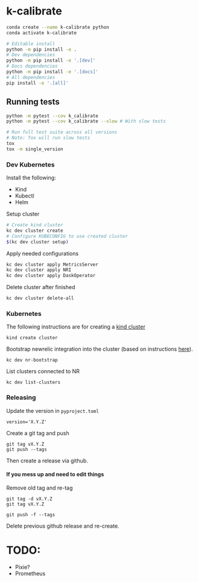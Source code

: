 # k-calibrate

```bash
conda create --name k-calibrate python
conda activate k-calibrate
```

```bash
# Editable install
python -m pip install -e .
# Dev dependencies
python -m pip install -e '.[dev]'
# Docs dependencies
python -m pip install -e '.[docs]'
# All dependencies
pip install -e '.[all]'
```

## Running tests

```bash 
python -m pytest --cov k_calibrate
python -m pytest --cov k_calibrate --slow # With slow tests

# Run full test suite across all versions
# Note: Tox will run slow tests
tox
tox -m single_version
```

### Dev Kubernetes

Install the following:
- Kind
- Kubectl
- Helm

Setup cluster

```bash
# Create kind cluster
kc dev cluster create
# Configure KUBECONFIG to use created cluster
$(kc dev cluster setup)
```

Apply needed configurations

```bash
kc dev cluster apply MetricsServer
kc dev cluster apply NRI
kc dev cluster apply DaskOperator
```

Delete cluster after finished
```bash
kc dev cluster delete-all
```

### Kubernetes

The following instructions are for creating a [kind cluster](https://kind.sigs.k8s.io/)

```
kind create cluster
```

Bootstrap newrelic integration into the cluster (based on instructions [here](https://docs.newrelic.com/install/kubernetes)).

```
kc dev nr-bootstrap
```

List clusters connected to NR

```
kc dev list-clusters
```

### Releasing

Update the version in `pyproject.toml`
```
version='X.Y.Z'
```

Create a git tag and push
```
git tag vX.Y.Z
git push --tags
```

Then create a release via github.

#### If you mess up and need to edit things

Remove old tag and re-tag
```
git tag -d vX.Y.Z
git tag vX.Y.Z

git push -f --tags
```

Delete previous github release and re-create.

# TODO:
- Pixie?
- Prometheus 